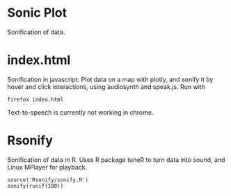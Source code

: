 # Sonic Plot

Sonification of data.


# index.html 

Sonification in javascript. Plot data on a map with plotly, and sonify it by hover and click interactions, using audiosynth and speak.js. Run with

    firefox index.html

Text-to-speech is currently not working in chrome.

# Rsonify

Sonification of data in R.
Uses R package tuneR to turn data into sound, and Linux MPlayer for playback.

    source('Rsonify/sonify.R')
    sonify(runif(100))

